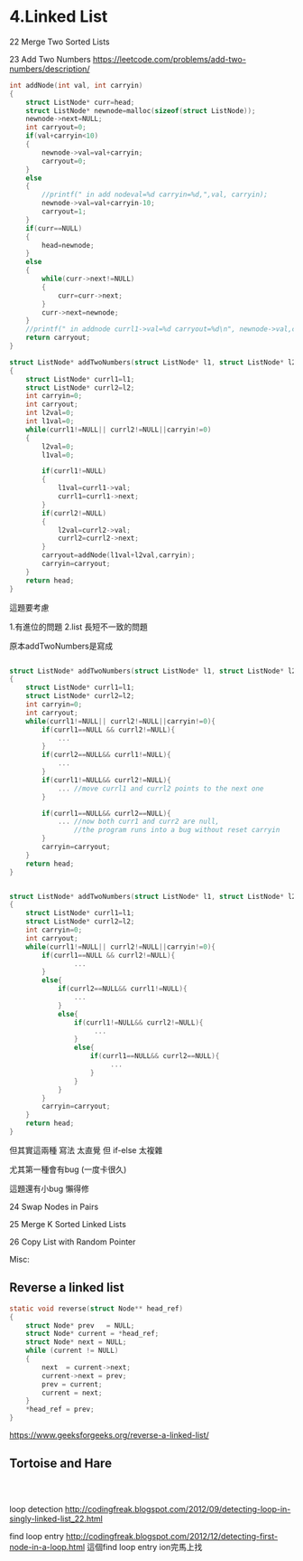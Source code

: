 # 4.Linked List

22 Merge Two Sorted Lists

23 Add Two Numbers
https://leetcode.com/problems/add-two-numbers/description/

```c
int addNode(int val, int carryin)
{
    struct ListNode* curr=head;
    struct ListNode* newnode=malloc(sizeof(struct ListNode));
    newnode->next=NULL;
    int carryout=0;
    if(val+carryin<10)
    {
        newnode->val=val+carryin;
        carryout=0;
    }
    else
    {
        //printf(" in add nodeval=%d carryin=%d,",val, carryin);
        newnode->val=val+carryin-10;
        carryout=1;
    }
    if(curr==NULL)
    {
        head=newnode;
    }
    else
    {
        while(curr->next!=NULL)
        {
            curr=curr->next;
        }
        curr->next=newnode;
    }
    //printf(" in addnode currl1->val=%d carryout=%d\n", newnode->val,carryout);
    return carryout;
}

struct ListNode* addTwoNumbers(struct ListNode* l1, struct ListNode* l2)
{
    struct ListNode* currl1=l1;
    struct ListNode* currl2=l2;
    int carryin=0;
    int carryout;
    int l2val=0;
    int l1val=0;
    while(currl1!=NULL|| currl2!=NULL||carryin!=0)
    {
        l2val=0;
        l1val=0;

        if(currl1!=NULL)
        {
            l1val=currl1->val;
            currl1=currl1->next;
        }
        if(currl2!=NULL)
        {
            l2val=currl2->val;
            currl2=currl2->next;
        }
        carryout=addNode(l1val+l2val,carryin);
        carryin=carryout;
    }
    return head;
}
```
這題要考慮 

1.有進位的問題 
2.list 長短不一致的問題

原本addTwoNumbers是寫成


```c

struct ListNode* addTwoNumbers(struct ListNode* l1, struct ListNode* l2)
{
    struct ListNode* currl1=l1;
    struct ListNode* currl2=l2;
    int carryin=0;
    int carryout;
    while(currl1!=NULL|| currl2!=NULL||carryin!=0){
        if(currl1==NULL && currl2!=NULL){
            ...
        }
        if(currl2==NULL&& currl1!=NULL){
            ...
        }
        if(currl1!=NULL&& currl2!=NULL){
            ... //move currl1 and currl2 points to the next one
        }

        if(currl1==NULL&& currl2==NULL){
            ... //now both curr1 and curr2 are null, 
                //the program runs into a bug without reset carryin
        }
        carryin=carryout;
    }
    return head;
}
```

```c

struct ListNode* addTwoNumbers(struct ListNode* l1, struct ListNode* l2)
{
    struct ListNode* currl1=l1;
    struct ListNode* currl2=l2;
    int carryin=0;
    int carryout;
    while(currl1!=NULL|| currl2!=NULL||carryin!=0){
        if(currl1==NULL && currl2!=NULL){
                ...
        }
        else{
            if(currl2==NULL&& currl1!=NULL){
                ...
            }
            else{
                if(currl1!=NULL&& currl2!=NULL){
                     ...
                }
                else{
                    if(currl1==NULL&& currl2==NULL){
                         ...
                    }
                }
            }
        }
        carryin=carryout;
    }
    return head;
}
```
但其實這兩種  寫法  太直覺  但 if-else 太複雜  

尤其第一種會有bug  (一度卡很久)

這題還有小bug 懶得修


24 Swap Nodes in Pairs

25 Merge K Sorted Linked Lists

26 Copy List with Random Pointer



Misc:
## Reverse a linked list
```c
static void reverse(struct Node** head_ref)
{
    struct Node* prev   = NULL;
    struct Node* current = *head_ref;
    struct Node* next = NULL;
    while (current != NULL)
    {
        next  = current->next;  
        current->next = prev;   
        prev = current;
        current = next;
    }
    *head_ref = prev;
}
```
https://www.geeksforgeeks.org/reverse-a-linked-list/
## Tortoise and Hare
```c




```

loop detection
http://codingfreak.blogspot.com/2012/09/detecting-loop-in-singly-linked-list_22.html

find loop entry
http://codingfreak.blogspot.com/2012/12/detecting-first-node-in-a-loop.html
這個find loop entry ion完馬上找
